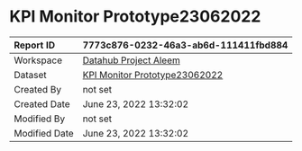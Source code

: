 



# KPI Monitor Prototype23062022

|Report ID|7773c876-0232-46a3-ab6d-111411fbd884|
| :--- | :--- |
|Workspace|[Datahub Project Aleem](../Workspaces/Datahub-Project-Aleem.md)|
|Dataset|[KPI Monitor Prototype23062022](../Datasets/KPI-Monitor-Prototype23062022.md)|
|Created By|not set|
|Created Date|June 23, 2022 13:32:02|
|Modified By|not set|
|Modified Date|June 23, 2022 13:32:02|
